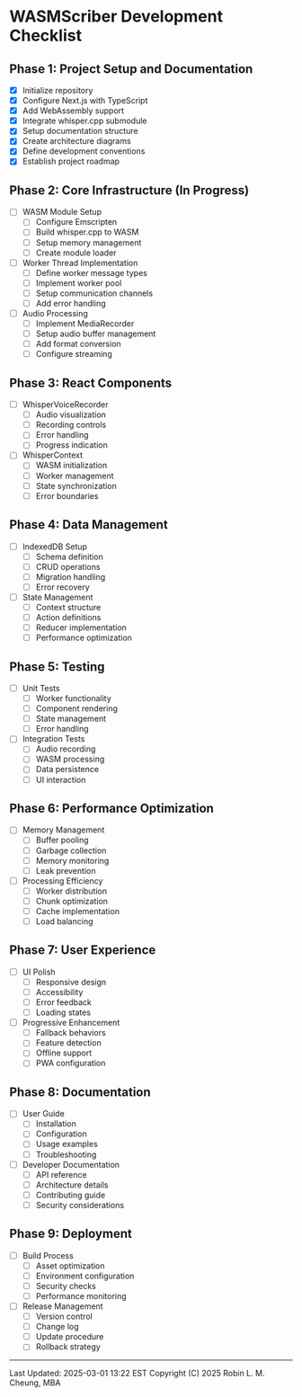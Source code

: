 # WASMScriber Development Checklist

## Phase 1: Project Setup and Documentation
- [X] Initialize repository
- [X] Configure Next.js with TypeScript
- [X] Add WebAssembly support
- [X] Integrate whisper.cpp submodule
- [X] Setup documentation structure
- [X] Create architecture diagrams
- [X] Define development conventions
- [X] Establish project roadmap

## Phase 2: Core Infrastructure (In Progress)
- [ ] WASM Module Setup
  - [ ] Configure Emscripten
  - [ ] Build whisper.cpp to WASM
  - [ ] Setup memory management
  - [ ] Create module loader

- [ ] Worker Thread Implementation
  - [ ] Define worker message types
  - [ ] Implement worker pool
  - [ ] Setup communication channels
  - [ ] Add error handling

- [ ] Audio Processing
  - [ ] Implement MediaRecorder
  - [ ] Setup audio buffer management
  - [ ] Add format conversion
  - [ ] Configure streaming

## Phase 3: React Components
- [ ] WhisperVoiceRecorder
  - [ ] Audio visualization
  - [ ] Recording controls
  - [ ] Error handling
  - [ ] Progress indication

- [ ] WhisperContext
  - [ ] WASM initialization
  - [ ] Worker management
  - [ ] State synchronization
  - [ ] Error boundaries

## Phase 4: Data Management
- [ ] IndexedDB Setup
  - [ ] Schema definition
  - [ ] CRUD operations
  - [ ] Migration handling
  - [ ] Error recovery

- [ ] State Management
  - [ ] Context structure
  - [ ] Action definitions
  - [ ] Reducer implementation
  - [ ] Performance optimization

## Phase 5: Testing
- [ ] Unit Tests
  - [ ] Worker functionality
  - [ ] Component rendering
  - [ ] State management
  - [ ] Error handling

- [ ] Integration Tests
  - [ ] Audio recording
  - [ ] WASM processing
  - [ ] Data persistence
  - [ ] UI interaction

## Phase 6: Performance Optimization
- [ ] Memory Management
  - [ ] Buffer pooling
  - [ ] Garbage collection
  - [ ] Memory monitoring
  - [ ] Leak prevention

- [ ] Processing Efficiency
  - [ ] Worker distribution
  - [ ] Chunk optimization
  - [ ] Cache implementation
  - [ ] Load balancing

## Phase 7: User Experience
- [ ] UI Polish
  - [ ] Responsive design
  - [ ] Accessibility
  - [ ] Error feedback
  - [ ] Loading states

- [ ] Progressive Enhancement
  - [ ] Fallback behaviors
  - [ ] Feature detection
  - [ ] Offline support
  - [ ] PWA configuration

## Phase 8: Documentation
- [ ] User Guide
  - [ ] Installation
  - [ ] Configuration
  - [ ] Usage examples
  - [ ] Troubleshooting

- [ ] Developer Documentation
  - [ ] API reference
  - [ ] Architecture details
  - [ ] Contributing guide
  - [ ] Security considerations

## Phase 9: Deployment
- [ ] Build Process
  - [ ] Asset optimization
  - [ ] Environment configuration
  - [ ] Security checks
  - [ ] Performance monitoring

- [ ] Release Management
  - [ ] Version control
  - [ ] Change log
  - [ ] Update procedure
  - [ ] Rollback strategy

---
Last Updated: 2025-03-01 13:22 EST
Copyright (C) 2025 Robin L. M. Cheung, MBA